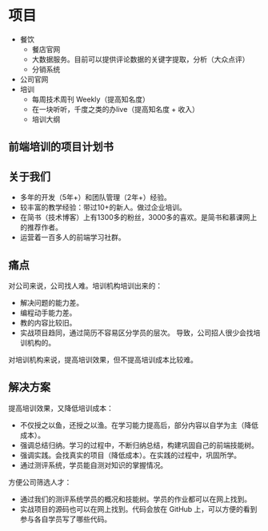 # 项目
* 餐饮
  * 餐店官网
  * 大数据服务。目前可以提供评论数据的关键字提取，分析（大众点评）
  * 分销系统
* 公司官网
* 培训
  * 每周技术周刊 Weekly（提高知名度）
  * 在一块听听，千度之类的办live（提高知名度 + 收入）
  * 培训大纲


## 前端培训的项目计划书
## 关于我们
* 多年的开发（5年+）和团队管理（2年+）经验。
* 较丰富的教学经验：带过10+的新人。做过企业培训。
* 在简书（技术博客）上有1300多的粉丝，3000多的喜欢。是简书和慕课网上的推荐作者。
* 运营着一百多人的前端学习社群。

## 痛点
对公司来说，公司找人难。培训机构培训出来的：
* 解决问题的能力差。
* 编程动手能力差。
* 教的内容比较旧。
* 实战项目趋同，通过简历不容易区分学员的层次。
导致，公司招人很少会找培训机构的。

对培训机构来说，提高培训效果，但不提高培训成本比较难。

## 解决方案
提高培训效果，又降低培训成本：
* 不仅授之以鱼，还授之以渔。在学习能力提高后，部分内容以自学为主（降低成本）。
* 强调总结归纳。学习的过程中，不断归纳总结，构建巩固自己的前端技能树。
* 强调实践。会找真实的项目（降低成本）。在实践的过程中，巩固所学。
* 通过测评系统，学员能自测对知识的掌握情况。

方便公司筛选人才：
* 通过我们的测评系统学员的概况和技能树。学员的作业都可以在网上找到。
* 实战项目的源码也可以在网上找到。代码会放在 GitHub 上，可以方便的看到参与各自学员写了哪些代码。